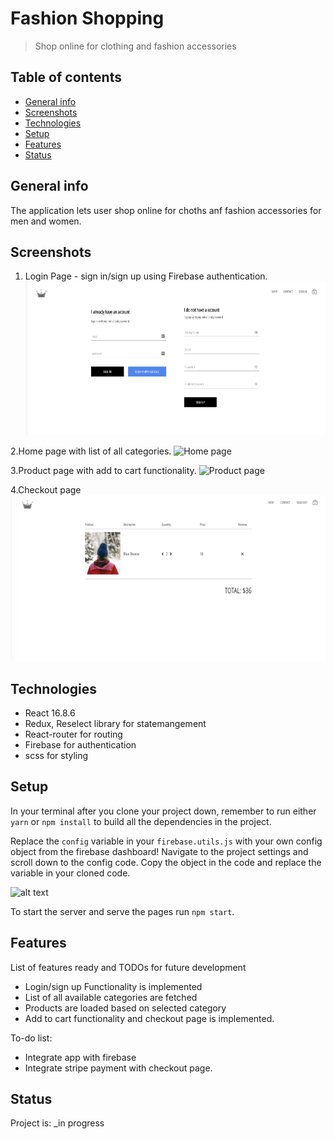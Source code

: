 # Fashion Shopping
> Shop online for clothing and fashion accessories

## Table of contents
* [General info](#general-info)
* [Screenshots](#screenshots)
* [Technologies](#technologies)
* [Setup](#setup)
* [Features](#features)
* [Status](#status)


## General info
The application lets user shop online for choths anf fashion accessories for men and women.

## Screenshots
1. Login Page - sign in/sign up using Firebase authentication.
![Login page](./screenshots/loginPage.png)

2.Home page with list of all categories.
![Home page](./screenshots/homePage.png)

3.Product page with add to cart functionality.
![Product page](./screenshots/showCart.png)

4.Checkout page
![checkout page](./screenshots/checkoutPage.png)

## Technologies
* React 16.8.6
* Redux, Reselect library for statemangement
* React-router for routing
* Firebase for authentication
* scss for styling

## Setup
In your terminal after you clone your project down, remember to run either `yarn` or `npm install` to build all the dependencies in the project.

Replace the `config` variable in your `firebase.utils.js` with your own config object from the firebase dashboard! Navigate to the project settings and scroll down to the config code. Copy the object in the code and replace the variable in your cloned code.

![alt text](https://i.ibb.co/6ywMkBf/Screen-Shot-2019-07-01-at-11-35-02-AM.png "image to firebase config")

To start the server and serve the pages run `npm start`.


## Features
List of features ready and TODOs for future development
* Login/sign up Functionality is implemented
* List of all available categories are fetched  
* Products are loaded based on selected category
* Add to cart functionality and checkout page is implemented.

To-do list:
* Integrate app with firebase
* Integrate stripe payment with checkout page.

## Status
Project is: _in progress

